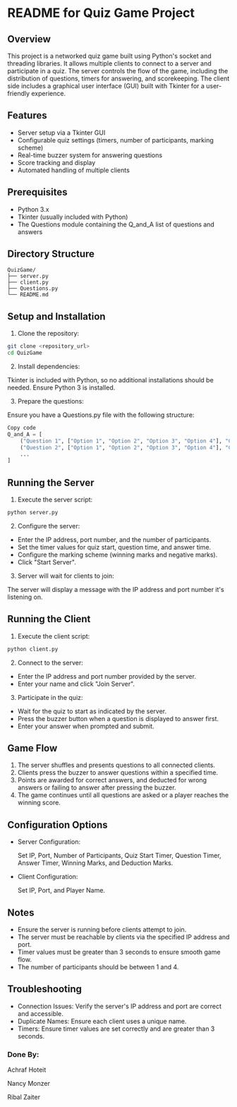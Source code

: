 # README for Quiz Game Project

## Overview
This project is a networked quiz game built using Python's socket and threading libraries. It allows multiple clients to connect to a server and participate in a quiz. The server controls the flow of the game, including the distribution of questions, timers for answering, and scorekeeping. The client side includes a graphical user interface (GUI) built with Tkinter for a user-friendly experience.

## Features
* Server setup via a Tkinter GUI
* Configurable quiz settings (timers, number of participants, marking scheme)
* Real-time buzzer system for answering questions
* Score tracking and display
* Automated handling of multiple clients

## Prerequisites
* Python 3.x
* Tkinter (usually included with Python)
* The Questions module containing the Q_and_A list of questions and answers

## Directory Structure
```
QuizGame/
├── server.py
├── client.py
├── Questions.py
└── README.md
```

## Setup and Installation
1. Clone the repository:

```sh
git clone <repository_url>
cd QuizGame
```

2. Install dependencies:

Tkinter is included with Python, so no additional installations should be needed. Ensure Python 3 is installed.

3. Prepare the questions:

Ensure you have a Questions.py file with the following structure:

```python
Copy code
Q_and_A = [
    ("Question 1", ["Option 1", "Option 2", "Option 3", "Option 4"], "Correct Answer"),
    ("Question 2", ["Option 1", "Option 2", "Option 3", "Option 4"], "Correct Answer"),
    ...
]
```

## Running the Server
1. Execute the server script:

```sh
python server.py
```

2. Configure the server:

- Enter the IP address, port number, and the number of participants.
- Set the timer values for quiz start, question time, and answer time.
- Configure the marking scheme (winning marks and negative marks).
- Click "Start Server".

3. Server will wait for clients to join:

The server will display a message with the IP address and port number it's listening on.

## Running the Client

1. Execute the client script:

```sh
python client.py
```

2. Connect to the server:

* Enter the IP address and port number provided by the server.
* Enter your name and click "Join Server".

3. Participate in the quiz:

- Wait for the quiz to start as indicated by the server.
- Press the buzzer button when a question is displayed to answer first.
- Enter your answer when prompted and submit.

## Game Flow
1. The server shuffles and presents questions to all connected clients.
2. Clients press the buzzer to answer questions within a specified time.
3. Points are awarded for correct answers, and deducted for wrong answers or failing to answer after pressing the buzzer.
4. The game continues until all questions are asked or a player reaches the winning score.

## Configuration Options
- Server Configuration:

    Set IP, Port, Number of Participants, Quiz Start Timer, Question Timer, Answer Timer, Winning Marks, and Deduction Marks.
- Client Configuration:

    Set IP, Port, and Player Name.

## Notes
* Ensure the server is running before clients attempt to join.
* The server must be reachable by clients via the specified IP address and port.
* Timer values must be greater than 3 seconds to ensure smooth game flow.
* The number of participants should be between 1 and 4.

## Troubleshooting
* Connection Issues: Verify the server's IP address and port are correct and accessible.
* Duplicate Names: Ensure each client uses a unique name.
* Timers: Ensure timer values are set correctly and are greater than 3 seconds.

### Done By:
Achraf Hoteit

Nancy Monzer

Ribal Zaiter
